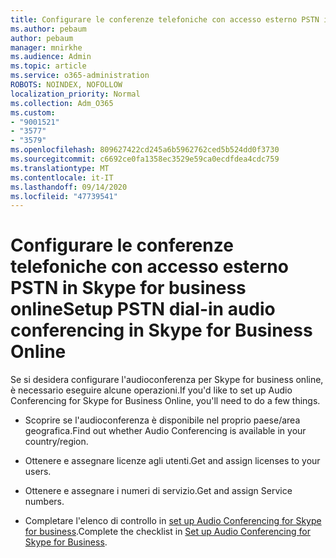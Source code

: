 ```yaml
---
title: Configurare le conferenze telefoniche con accesso esterno PSTN in Skype for business online
ms.author: pebaum
author: pebaum
manager: mnirkhe
ms.audience: Admin
ms.topic: article
ms.service: o365-administration
ROBOTS: NOINDEX, NOFOLLOW
localization_priority: Normal
ms.collection: Adm_O365
ms.custom:
- "9001521"
- "3577"
- "3579"
ms.openlocfilehash: 809627422cd245a6b5962762ced5b524dd0f3730
ms.sourcegitcommit: c6692ce0fa1358ec3529e59ca0ecdfdea4cdc759
ms.translationtype: MT
ms.contentlocale: it-IT
ms.lasthandoff: 09/14/2020
ms.locfileid: "47739541"
---
```

# <a name="setup-pstn-dial-in-audio-conferencing-in-skype-for-business-online"></a><span data-ttu-id="e6d31-102">Configurare le conferenze telefoniche con accesso esterno PSTN in Skype for business online</span><span class="sxs-lookup"><span data-stu-id="e6d31-102">Setup PSTN dial-in audio conferencing in Skype for Business Online</span></span>

<span data-ttu-id="e6d31-103">Se si desidera configurare l'audioconferenza per Skype for business online, è necessario eseguire alcune operazioni.</span><span class="sxs-lookup"><span data-stu-id="e6d31-103">If you'd like to set up Audio Conferencing for Skype for Business Online, you'll need to do a few things.</span></span> 

- <span data-ttu-id="e6d31-104">Scoprire se l'audioconferenza è disponibile nel proprio paese/area geografica.</span><span class="sxs-lookup"><span data-stu-id="e6d31-104">Find out whether Audio Conferencing is available in your country/region.</span></span>

- <span data-ttu-id="e6d31-105">Ottenere e assegnare licenze agli utenti.</span><span class="sxs-lookup"><span data-stu-id="e6d31-105">Get and assign licenses to your users.</span></span>

- <span data-ttu-id="e6d31-106">Ottenere e assegnare i numeri di servizio.</span><span class="sxs-lookup"><span data-stu-id="e6d31-106">Get and assign Service numbers.</span></span>

- <span data-ttu-id="e6d31-107">Completare l'elenco di controllo in [set up Audio Conferencing for Skype for business](https://docs.microsoft.com/SkypeForBusiness/audio-conferencing-in-office-365/set-up-audio-conferencing).</span><span class="sxs-lookup"><span data-stu-id="e6d31-107">Complete the checklist in [Set up Audio Conferencing for Skype for Business](https://docs.microsoft.com/SkypeForBusiness/audio-conferencing-in-office-365/set-up-audio-conferencing).</span></span>
